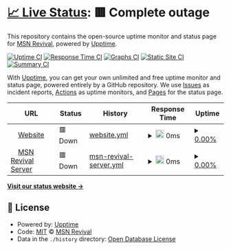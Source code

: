 # [📈 Live Status](https://MSN-Revival.github.io//msnrevival-status): <!--live status--> **🟥 Complete outage**

This repository contains the open-source uptime monitor and status page for [MSN Revival](https://MSN-Revival.github.io//msnrevival-status), powered by [Upptime](https://github.com/upptime/upptime).

[![Uptime CI](https://github.com/MSN-Revival//msnrevival-status/workflows/Uptime%20CI/badge.svg)](https://github.com/MSN-Revival//msnrevival-status/actions?query=workflow%3A%22Uptime+CI%22)
[![Response Time CI](https://github.com/MSN-Revival//msnrevival-status/workflows/Response%20Time%20CI/badge.svg)](https://github.com/MSN-Revival//msnrevival-status/actions?query=workflow%3A%22Response+Time+CI%22)
[![Graphs CI](https://github.com/MSN-Revival//msnrevival-status/workflows/Graphs%20CI/badge.svg)](https://github.com/MSN-Revival//msnrevival-status/actions?query=workflow%3A%22Graphs+CI%22)
[![Static Site CI](https://github.com/MSN-Revival//msnrevival-status/workflows/Static%20Site%20CI/badge.svg)](https://github.com/MSN-Revival//msnrevival-status/actions?query=workflow%3A%22Static+Site+CI%22)
[![Summary CI](https://github.com/MSN-Revival//msnrevival-status/workflows/Summary%20CI/badge.svg)](https://github.com/MSN-Revival//msnrevival-status/actions?query=workflow%3A%22Summary+CI%22)

With [Upptime](https://upptime.js.org), you can get your own unlimited and free uptime monitor and status page, powered entirely by a GitHub repository. We use [Issues](https://github.com/MSN-Revival//msnrevival-status/issues) as incident reports, [Actions](https://github.com/MSN-Revival//msnrevival-status/actions) as uptime monitors, and [Pages](https://MSN-Revival.github.io//msnrevival-status) for the status page.

<!--start: status pages-->
<!-- This summary is generated by Upptime (https://github.com/upptime/upptime) -->
<!-- Do not edit this manually, your changes will be overwritten -->
<!-- prettier-ignore -->
| URL | Status | History | Response Time | Uptime |
| --- | ------ | ------- | ------------- | ------ |
| <img alt="" src="https://icons.duckduckgo.com/ip3/msnrevival.repl.co.ico" height="13"> [Website](https://msnrevival.repl.co) | 🟥 Down | [website.yml](https://github.com/MSN-Revival/msnrevival-status/commits/HEAD/history/website.yml) | <details><summary><img alt="Response time graph" src="./graphs/website/response-time-week.png" height="20"> 0ms</summary><br><a href="https://MSN-Revival.github.io//msnrevival-status/history/website"><img alt="Response time 376" src="https://img.shields.io/endpoint?url=https%3A%2F%2Fraw.githubusercontent.com%2FMSN-Revival%2Fmsnrevival-status%2FHEAD%2Fapi%2Fwebsite%2Fresponse-time.json"></a><br><a href="https://MSN-Revival.github.io//msnrevival-status/history/website"><img alt="24-hour response time 0" src="https://img.shields.io/endpoint?url=https%3A%2F%2Fraw.githubusercontent.com%2FMSN-Revival%2Fmsnrevival-status%2FHEAD%2Fapi%2Fwebsite%2Fresponse-time-day.json"></a><br><a href="https://MSN-Revival.github.io//msnrevival-status/history/website"><img alt="7-day response time 0" src="https://img.shields.io/endpoint?url=https%3A%2F%2Fraw.githubusercontent.com%2FMSN-Revival%2Fmsnrevival-status%2FHEAD%2Fapi%2Fwebsite%2Fresponse-time-week.json"></a><br><a href="https://MSN-Revival.github.io//msnrevival-status/history/website"><img alt="30-day response time 0" src="https://img.shields.io/endpoint?url=https%3A%2F%2Fraw.githubusercontent.com%2FMSN-Revival%2Fmsnrevival-status%2FHEAD%2Fapi%2Fwebsite%2Fresponse-time-month.json"></a><br><a href="https://MSN-Revival.github.io//msnrevival-status/history/website"><img alt="1-year response time 383" src="https://img.shields.io/endpoint?url=https%3A%2F%2Fraw.githubusercontent.com%2FMSN-Revival%2Fmsnrevival-status%2FHEAD%2Fapi%2Fwebsite%2Fresponse-time-year.json"></a></details> | <details><summary><a href="https://MSN-Revival.github.io//msnrevival-status/history/website">0.00%</a></summary><a href="https://MSN-Revival.github.io//msnrevival-status/history/website"><img alt="All-time uptime 37.34%" src="https://img.shields.io/endpoint?url=https%3A%2F%2Fraw.githubusercontent.com%2FMSN-Revival%2Fmsnrevival-status%2FHEAD%2Fapi%2Fwebsite%2Fuptime.json"></a><br><a href="https://MSN-Revival.github.io//msnrevival-status/history/website"><img alt="24-hour uptime 0.00%" src="https://img.shields.io/endpoint?url=https%3A%2F%2Fraw.githubusercontent.com%2FMSN-Revival%2Fmsnrevival-status%2FHEAD%2Fapi%2Fwebsite%2Fuptime-day.json"></a><br><a href="https://MSN-Revival.github.io//msnrevival-status/history/website"><img alt="7-day uptime 0.00%" src="https://img.shields.io/endpoint?url=https%3A%2F%2Fraw.githubusercontent.com%2FMSN-Revival%2Fmsnrevival-status%2FHEAD%2Fapi%2Fwebsite%2Fuptime-week.json"></a><br><a href="https://MSN-Revival.github.io//msnrevival-status/history/website"><img alt="30-day uptime 0.00%" src="https://img.shields.io/endpoint?url=https%3A%2F%2Fraw.githubusercontent.com%2FMSN-Revival%2Fmsnrevival-status%2FHEAD%2Fapi%2Fwebsite%2Fuptime-month.json"></a><br><a href="https://MSN-Revival.github.io//msnrevival-status/history/website"><img alt="1-year uptime 0.00%" src="https://img.shields.io/endpoint?url=https%3A%2F%2Fraw.githubusercontent.com%2FMSN-Revival%2Fmsnrevival-status%2FHEAD%2Fapi%2Fwebsite%2Fuptime-year.json"></a></details>
| <img alt="" src="https://icons.duckduckgo.com/ip3/server.msnrevival.tk.ico" height="13"> [MSN Revival Server](https://server.msnrevival.tk) | 🟥 Down | [msn-revival-server.yml](https://github.com/MSN-Revival/msnrevival-status/commits/HEAD/history/msn-revival-server.yml) | <details><summary><img alt="Response time graph" src="./graphs/msn-revival-server/response-time-week.png" height="20"> 0ms</summary><br><a href="https://MSN-Revival.github.io//msnrevival-status/history/msn-revival-server"><img alt="Response time 0" src="https://img.shields.io/endpoint?url=https%3A%2F%2Fraw.githubusercontent.com%2FMSN-Revival%2Fmsnrevival-status%2FHEAD%2Fapi%2Fmsn-revival-server%2Fresponse-time.json"></a><br><a href="https://MSN-Revival.github.io//msnrevival-status/history/msn-revival-server"><img alt="24-hour response time 0" src="https://img.shields.io/endpoint?url=https%3A%2F%2Fraw.githubusercontent.com%2FMSN-Revival%2Fmsnrevival-status%2FHEAD%2Fapi%2Fmsn-revival-server%2Fresponse-time-day.json"></a><br><a href="https://MSN-Revival.github.io//msnrevival-status/history/msn-revival-server"><img alt="7-day response time 0" src="https://img.shields.io/endpoint?url=https%3A%2F%2Fraw.githubusercontent.com%2FMSN-Revival%2Fmsnrevival-status%2FHEAD%2Fapi%2Fmsn-revival-server%2Fresponse-time-week.json"></a><br><a href="https://MSN-Revival.github.io//msnrevival-status/history/msn-revival-server"><img alt="30-day response time 0" src="https://img.shields.io/endpoint?url=https%3A%2F%2Fraw.githubusercontent.com%2FMSN-Revival%2Fmsnrevival-status%2FHEAD%2Fapi%2Fmsn-revival-server%2Fresponse-time-month.json"></a><br><a href="https://MSN-Revival.github.io//msnrevival-status/history/msn-revival-server"><img alt="1-year response time 0" src="https://img.shields.io/endpoint?url=https%3A%2F%2Fraw.githubusercontent.com%2FMSN-Revival%2Fmsnrevival-status%2FHEAD%2Fapi%2Fmsn-revival-server%2Fresponse-time-year.json"></a></details> | <details><summary><a href="https://MSN-Revival.github.io//msnrevival-status/history/msn-revival-server">0.00%</a></summary><a href="https://MSN-Revival.github.io//msnrevival-status/history/msn-revival-server"><img alt="All-time uptime 0.00%" src="https://img.shields.io/endpoint?url=https%3A%2F%2Fraw.githubusercontent.com%2FMSN-Revival%2Fmsnrevival-status%2FHEAD%2Fapi%2Fmsn-revival-server%2Fuptime.json"></a><br><a href="https://MSN-Revival.github.io//msnrevival-status/history/msn-revival-server"><img alt="24-hour uptime 0.00%" src="https://img.shields.io/endpoint?url=https%3A%2F%2Fraw.githubusercontent.com%2FMSN-Revival%2Fmsnrevival-status%2FHEAD%2Fapi%2Fmsn-revival-server%2Fuptime-day.json"></a><br><a href="https://MSN-Revival.github.io//msnrevival-status/history/msn-revival-server"><img alt="7-day uptime 0.00%" src="https://img.shields.io/endpoint?url=https%3A%2F%2Fraw.githubusercontent.com%2FMSN-Revival%2Fmsnrevival-status%2FHEAD%2Fapi%2Fmsn-revival-server%2Fuptime-week.json"></a><br><a href="https://MSN-Revival.github.io//msnrevival-status/history/msn-revival-server"><img alt="30-day uptime 0.00%" src="https://img.shields.io/endpoint?url=https%3A%2F%2Fraw.githubusercontent.com%2FMSN-Revival%2Fmsnrevival-status%2FHEAD%2Fapi%2Fmsn-revival-server%2Fuptime-month.json"></a><br><a href="https://MSN-Revival.github.io//msnrevival-status/history/msn-revival-server"><img alt="1-year uptime 0.00%" src="https://img.shields.io/endpoint?url=https%3A%2F%2Fraw.githubusercontent.com%2FMSN-Revival%2Fmsnrevival-status%2FHEAD%2Fapi%2Fmsn-revival-server%2Fuptime-year.json"></a></details>

<!--end: status pages-->

[**Visit our status website →**](https://MSN-Revival.github.io//msnrevival-status)

## 📄 License

- Powered by: [Upptime](https://github.com/upptime/upptime)
- Code: [MIT](./LICENSE) © [MSN Revival](https://MSN-Revival.github.io//msnrevival-status)
- Data in the `./history` directory: [Open Database License](https://opendatacommons.org/licenses/odbl/1-0/)
